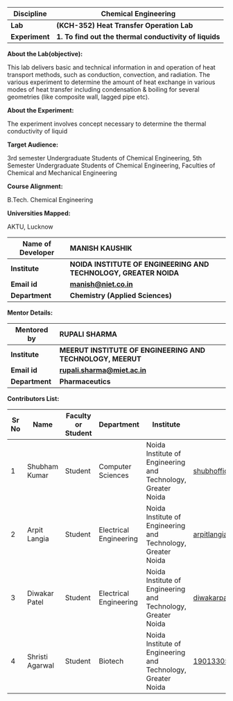 | **Discipline** | **Chemical Engineering** |
| --- | --- |
| **Lab** | **(KCH-352) Heat Transfer Operation Lab** |
| **Experiment** | **1. To find out the thermal conductivity of liquids** |

**About the Lab(objective):**

This lab delivers basic and technical information in and operation of heat transport methods, such as conduction, convection, and radiation. The various experiment to determine the amount of heat exchange in various modes of heat transfer including condensation & boiling for several geometries (like composite wall, lagged pipe etc).

**About the Experiment:**

The experiment involves concept necessary to determine the thermal conductivity of liquid

**Target Audience:**

3rd semester Undergraduate Students of Chemical Engineering, 5th Semester Undergraduate Students of Chemical Engineering, Faculties of Chemical and Mechanical Engineering 

**Course Alignment:**

B.Tech. Chemical Engineering

**Universities Mapped:**

AKTU, Lucknow

| **Name of Developer** | **MANISH KAUSHIK** |
| --- | :-- |
| **Institute** | **NOIDA INSTITUTE OF ENGINEERING AND TECHNOLOGY, GREATER NOIDA** |
| **Email id** | [**manish@niet.co.in**](mailto:manish@niet.co.in) |
| **Department** | **Chemistry (Applied Sciences)** |

**Mentor Details:**

| **Mentored by** | **RUPALI SHARMA** |
| --- | :-- |
| **Institute** | **MEERUT INSTITUTE OF ENGINEERING AND TECHNOLOGY, MEERUT** |
| **Email id** | [**rupali.sharma@miet.ac.in**](mailto:rupali.sharma@miet.ac.in) |
| **Department** | **Pharmaceutics** |

**Contributors List:**

| **Sr No** | **Name** | **Faculty or Student** | **Department** | **Institute** | **Email id** |
| --- | --- | --- | --- | --- | --- |
| 1 | Shubham Kumar | Student | Computer Sciences | Noida Institute of Engineering and Technology, Greater Noida | shubhofficial1@gmail.com |
| 2 | Arpit Langia | Student | Electrical Engineering | Noida Institute of Engineering and Technology, Greater Noida | arpitlangia2328@gmail.com |
| 3 | Diwakar Patel | Student | Electrical Engineering | Noida Institute of Engineering and Technology, Greater Noida | diwakarpatelsatya@gmail.com |
| 4 | Shristi Agarwal | Student | Biotech | Noida Institute of Engineering and Technology, Greater Noida | 1901330540039@niet.co.in |

